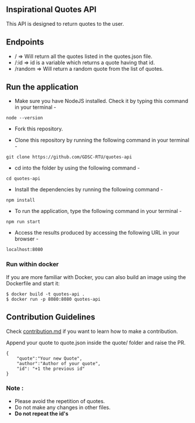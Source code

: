 ## Inspirational Quotes API

This API is designed to return quotes to the user. 

## Endpoints 

 - / => Will return all the quotes listed in the quotes.json file.
 - /:id => id is a variable which returns a quote having that id.
- /random => Will return a random quote from the list of quotes. 

## Run the application

* Make sure you have NodeJS installed. Check it by typing this command in your terminal - 

```
node --version
```

* Fork this repository.

* Clone this repository by running the following command in your terminal - 

```
git clone https://github.com/GDSC-RTU/quotes-api
```

* cd into the folder by using the following command - 
```
cd quotes-api
```

* Install the dependencies by running the following command - 
```
npm install
```

* To run the application, type the following command in your terminal - 
```
npm run start
```

* Access the results produced by accessing the following URL in your browser - 
```
localhost:8080
```

### Run within docker

If you are more familiar with Docker, you can also build an image using the Dockerfile and start it:

```
$ docker build -t quotes-api .
$ docker run -p 8080:8080 quotes-api
```

## Contribution Guidelines

Check [contribution.md](Contributing.md) if you want to learn how to make a contribution. 

Append your quote to quote.json inside the quote/ folder and raise the PR.

```
{  
    "quote":"Your new Quote",
    "author":"Author of your quote",
    "id": "+1 the previous id"
}
```

### Note : 

 - Please avoid the repetition of quotes.
 - Do not make any changes in other files.
 - **Do not repeat the id's**
